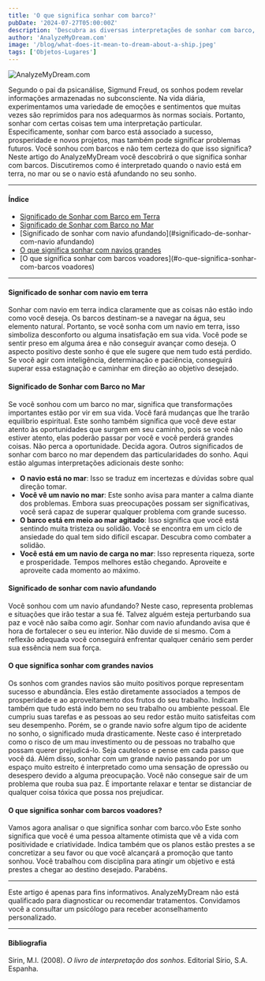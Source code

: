 ```yaml
---
title: 'O que significa sonhar com barco?'
pubDate: '2024-07-27T05:00:00Z'
description: 'Descubra as diversas interpretações de sonhar com barco, desde sucesso e prosperidade até representação de problemas e desafios.'
author: 'AnalyzeMyDream.com'
image: '/blog/what-does-it-mean-to-dream-about-a-ship.jpeg'
tags: ['Objetos-Lugares']
---
```


![AnalyzeMyDream.com](/blog/what-does-it-mean-to-dream-about-a-ship.jpeg)

Segundo o pai da psicanálise, Sigmund Freud, os sonhos podem revelar informações armazenadas no subconsciente. Na vida diária, experimentamos uma variedade de emoções e sentimentos que muitas vezes são reprimidos para nos adequarmos às normas sociais. Portanto, sonhar com certas coisas tem uma interpretação particular. Especificamente, sonhar com barco está associado a sucesso, prosperidade e novos projetos, mas também pode significar problemas futuros. Você sonhou com barcos e não tem certeza do que isso significa? Neste artigo do AnalyzeMyDream você descobrirá o que significa sonhar com barcos. Discutiremos como é interpretado quando o navio está em terra, no mar ou se o navio está afundando no seu sonho.

---

#### Índice

- [Significado de Sonhar com Barco em Terra](#significado-de-sonhar-com-barco-em-terra)
- [Significado de Sonhar com Barco no Mar](#significado-de-sonhar-com-barco-no-mar)
- [Significado de sonhar com navio afundando](#significado-de-sonhar-com-navio afundando)
- [O que significa sonhar com navios grandes](#o-que-significa-sonhar-com-navios-grandes)
- [O que significa sonhar com barcos voadores](#o-que-significa-sonhar-com-barcos voadores)

---

#### Significado de sonhar com navio em terra

Sonhar com navio em terra indica claramente que as coisas não estão indo como você deseja. Os barcos destinam-se a navegar na água, seu elemento natural. Portanto, se você sonha com um navio em terra, isso simboliza desconforto ou alguma insatisfação em sua vida. Você pode se sentir preso em alguma área e não conseguir avançar como deseja. O aspecto positivo deste sonho é que ele sugere que nem tudo está perdido. Se você agir com inteligência, determinação e paciência, conseguirá superar essa estagnação e caminhar em direção ao objetivo desejado.

#### Significado de Sonhar com Barco no Mar

Se você sonhou com um barco no mar, significa que transformações importantes estão por vir em sua vida. Você fará mudanças que lhe trarão equilíbrio espiritual. Este sonho também significa que você deve estar atento às oportunidades que surgem em seu caminho, pois se você não estiver atento, elas poderão passar por você e você perderá grandes coisas. Não perca a oportunidade. Decida agora. Outros significados de sonhar com barco no mar dependem das particularidades do sonho. Aqui estão algumas interpretações adicionais deste sonho:
- **O navio está no mar**: Isso se traduz em incertezas e dúvidas sobre qual direção tomar.
- **Você vê um navio no mar**: Este sonho avisa para manter a calma diante dos problemas. Embora suas preocupações possam ser significativas, você será capaz de superar qualquer problema com grande sucesso.
- **O barco está em meio ao mar agitado**: Isso significa que você está sentindo muita tristeza ou solidão. Você se encontra em um ciclo de ansiedade do qual tem sido difícil escapar. Descubra como combater a solidão.
- **Você está em um navio de carga no mar**: Isso representa riqueza, sorte e prosperidade. Tempos melhores estão chegando. Aproveite e aproveite cada momento ao máximo.

#### Significado de sonhar com navio afundando

Você sonhou com um navio afundando? Neste caso, representa problemas e situações que irão testar a sua fé. Talvez alguém esteja perturbando sua paz e você não saiba como agir. Sonhar com navio afundando avisa que é hora de fortalecer o seu eu interior. Não duvide de si mesmo. Com a reflexão adequada você conseguirá enfrentar qualquer cenário sem perder sua essência nem sua força.

#### O que significa sonhar com grandes navios

Os sonhos com grandes navios são muito positivos porque representam sucesso e abundância. Eles estão diretamente associados a tempos de prosperidade e ao aproveitamento dos frutos do seu trabalho. Indicam também que tudo está indo bem no seu trabalho ou ambiente pessoal. Ele cumpriu suas tarefas e as pessoas ao seu redor estão muito satisfeitas com seu desempenho. Porém, se o grande navio sofre algum tipo de acidente no sonho, o significado muda drasticamente. Neste caso é interpretado como o risco de um mau investimento ou de pessoas no trabalho que possam querer prejudicá-lo. Seja cauteloso e pense em cada passo que você dá. Além disso, sonhar com um grande navio passando por um espaço muito estreito é interpretado como uma sensação de opressão ou desespero devido a alguma preocupação. Você não consegue sair de um problema que rouba sua paz. É importante relaxar e tentar se distanciar de qualquer coisa tóxica que possa nos prejudicar.

#### O que significa sonhar com barcos voadores?

Vamos agora analisar o que significa sonhar com barco.vôo Este sonho significa que você é uma pessoa altamente otimista que vê a vida com positividade e criatividade. Indica também que os planos estão prestes a se concretizar a seu favor ou que você alcançará a promoção que tanto sonhou. Você trabalhou com disciplina para atingir um objetivo e está prestes a chegar ao destino desejado. Parabéns.

---
Este artigo é apenas para fins informativos. AnalyzeMyDream não está qualificado para diagnosticar ou recomendar tratamentos. Convidamos você a consultar um psicólogo para receber aconselhamento personalizado.

---

#### Bibliografia

Sirin, M.I. (2008). *O livro de interpretação dos sonhos*. Editorial Sírio, S.A. Espanha.